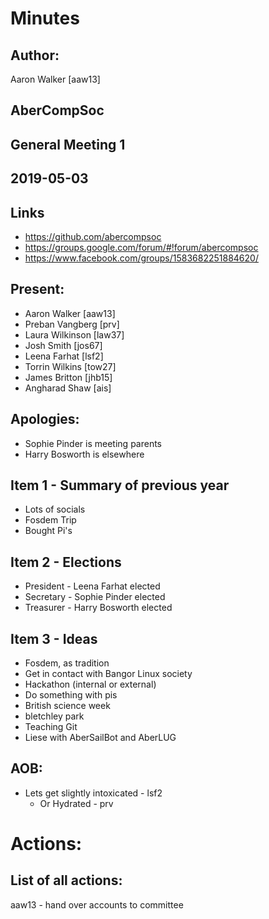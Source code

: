 # Minutes
## Author:

Aaron Walker [aaw13]

## AberCompSoc

## General Meeting 1

## 2019-05-03

## Links

- https://github.com/abercompsoc
- https://groups.google.com/forum/#!forum/abercompsoc
- https://www.facebook.com/groups/1583682251884620/

## Present:

- Aaron Walker [aaw13]
- Preban Vangberg [prv]
- Laura Wilkinson [law37]
- Josh Smith [jos67]
- Leena Farhat [lsf2]
- Torrin Wilkins [tow27]
- James Britton [jhb15]
- Angharad Shaw [ais]

## Apologies:

- Sophie Pinder is meeting parents
- Harry Bosworth is elsewhere 

## Item 1 - Summary of previous year

- Lots of socials
- Fosdem Trip
- Bought Pi's 

## Item 2 - Elections

- President - Leena Farhat elected
- Secretary - Sophie Pinder elected
- Treasurer - Harry Bosworth elected

## Item 3 - Ideas 

- Fosdem, as tradition
- Get in contact with Bangor Linux society
- Hackathon (internal or external)
- Do something with pis
- British science week
- bletchley park
- Teaching Git
- Liese with AberSailBot and AberLUG

## AOB: 

- Lets get slightly intoxicated - lsf2
  - Or Hydrated - prv

# Actions:
## List of all actions:

aaw13 - hand over accounts to committee
